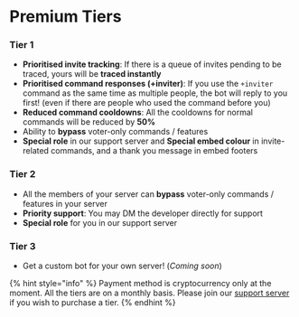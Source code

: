 # Premium Tiers 

### Tier 1
* **Prioritised invite tracking**: If there is a queue of invites pending to be traced, yours will be **traced instantly**
* **Prioritised command responses (+inviter)**: If you use the `+inviter` command as the same time as multiple people, the bot will reply to you first! (even if there are people who used the command before you)
* **Reduced command cooldowns**: All the cooldowns for normal commands will be reduced by **50%**
* Ability to **bypass** voter-only commands / features
* **Special role** in our support server and **Special embed colour** in invite-related commands, and a thank you message in embed footers

### Tier 2
* All the members of your server can **bypass** voter-only commands / features in your server 
* **Priority support**: You may DM the developer directly for support
* **Special role** for you in our support server

### Tier 3
* Get a custom bot for your own server! (*Coming soon*)

{% hint style="info" %}
Payment method is cryptocurrency only at the moment. All the tiers are on a monthly basis. Please join our [support server](https://discord.gg/rQxgcWw6Ea) if you wish to purchase a tier.
{% endhint %}